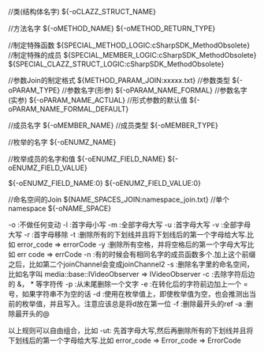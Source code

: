 
//类(结构体名字)
${-oCLAZZ_STRUCT_NAME}

//方法名字
${-oMETHOD_NAME}
${-oMETHOD_RETURN_TYPE}

//制定特殊函数
${SPECIAL_METHOD_LOGIC:cSharpSDK_MethodObsolete}
//制定特殊的成员
${SPECIAL_MEMBER_LOGIC:cSharpSDK_MethodObsolete}
${SPECIAL_CLAZZ_STRUCT_LOGIC:cSharpSDK_MethodObsolete}

//参数Join的制定格式
${METHOD_PARAM_JOIN:xxxxx.txt}
    //参数类型
    ${-oPARAM_TYPE}
    //参数名字(形参)
    ${-oPARAM_NAME_FORMAL}
    //参数名字(实参)
    ${-oPARAM_NAME_ACTUAL}
    //形式参数的默认值
    ${-oPARAM_NAME_FORMAL_DEFAULT}

//成员名字
${-oMEMBER_NAME}
//成员类型
${-oMEMBER_TYPE}


//枚举的名字
${-oENUMZ_NAME}


//枚举成员的名字和值
${-oENUMZ_FIELD_NAME}
${-oENUMZ_FIELD_VALUE}

${-oENUMZ_FIELD_NAME:0}
${-oENUMZ_FIELD_VALUE:0}

//命名空间的Join
${NAME_SPACES_JOIN:namespace_join.txt}
//单个namespace
${-oNAME_SPACE}

-o :不做任何变动
-l :首字母小写
-m :全部字母大写
-u :首字母大写
-v :全部字母大写
-r :首字母移除
-t :删除所有的下划线并且将下划线后的第一个字母给大写.比如 error_code => errorCode
-y :删除所有空格，并将空格后的第一个字母大写比如 err code => errCode
-n :有的时候会有相同名字的成员函数多个.加上这个前缀之后，比如第二个joinChannel会变成joinChannel2
-s :删除名字里的命名空间，比如名字叫 media::base::IVideoObserver => IVideoObserver
-c :去除字符后边的 &， * 等字符传
-p :从末尾删除一个文字
-e :在转化后的字符前边加上一个 = 号，如果字符串不为空的话
-d :使用在枚举值上，即使枚举值为空，也会推测出当前的枚举值，并且写入。注意应该总是将d放在第一位
-f :删除最开头的ref
-a :删除最开头的@

以上规则可以自由组合，比如
-ut: 先首字母大写,然后再删除所有的下划线并且将下划线后的第一个字母给大写.比如 error_code => Error_code => ErrorCode




